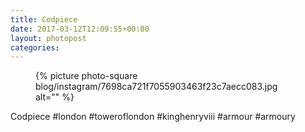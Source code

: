 ```yaml
---
title: Codpiece
date: 2017-03-12T12:09:55+00:00
layout: photopost
categories:
---
```


<figure class="photo photo--square">
  {% picture photo-square blog/instagram/7698ca721f7055903463f23c7aecc083.jpg alt="" %}
</figure>

Codpiece
#london #toweroflondon #kinghenryviii #armour #armoury
